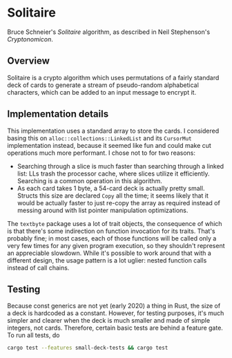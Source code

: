 # Solitaire

Bruce Schneier's _Solitaire_ algorithm, as described in Neil Stephenson's _Cryptonomicon_.

## Overview

Solitaire is a crypto algorithm which uses permutations of a fairly standard deck of cards to generate a stream of pseudo-random alphabetical characters, which can be added to an input message to encrypt it.

## Implementation details

This implementation uses a standard array to store the cards. I considered basing this on `alloc::collections::LinkedList` and its `CursorMut` implementation instead, because it seemed like fun and could make cut operations much more performant. I chose not to for two reasons:

- Searching through a slice is much faster than searching through a linked list: LLs trash the processor cache, where slices utilize it efficiently. Searching is a common operation in this algorithm.
- As each card takes 1 byte, a 54-card deck is actually pretty small. Structs this size are declared `Copy` all the time; it seems likely that it would be actually faster to just re-copy the array as required instead of messing around with list pointer manipulation optimizations.

The `textbyte` package uses a lot of trait objects, the consequence of which is that there's some indirection on function invocation for its traits. That's probably fine; in most cases, each of those functions will be called only a very few times for any given program execution, so they shouldn't represent an appreciable slowdown. While it's possible to work around that with a different design, the usage pattern is a lot uglier: nested function calls instead of call chains.

## Testing

Because const generics are not yet (early 2020) a thing in Rust, the size of a deck is hardcoded as a constant. However, for testing purposes, it's much simpler and clearer when the deck is much smaller and made of simple integers, not cards. Therefore, certain basic tests are behind a feature gate. To run all tests, do

```sh
cargo test --features small-deck-tests && cargo test
```
